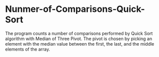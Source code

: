 # Nunmer-of-Comparisons-Quick-Sort
The program counts a number of comparisons performed by Quick Sort algorithm with Median of Three Pivot.
The pivot is chosen by picking an element with the median value between the first, the last, and the middle elements of the array.
